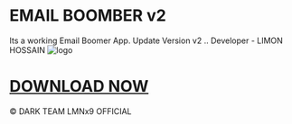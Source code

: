 # EMAIL BOOMBER v2 
Its a working Email Boomer App. Update Version v2 .. Developer - LIMON HOSSAIN 
![logo](https://github.com/LMNx9-JOHNY/congenial-octo-telegram/blob/main/Screenshot_20240113-012541.png)
# <a href="https://github.com/LMNx9-JOHNY/EMAIL-BOOMBER-v2/raw/main/EMAIL%20BOMBER%20v2.0.apk">DOWNLOAD NOW</a>
© DARK TEAM LMNx9 OFFICIAL 
